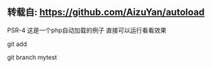 转载自: https://github.com/AizuYan/autoload
-------------------------

PSR-4
这是一个php自动加载的例子
直接可以运行看看效果

git add

git branch mytest
